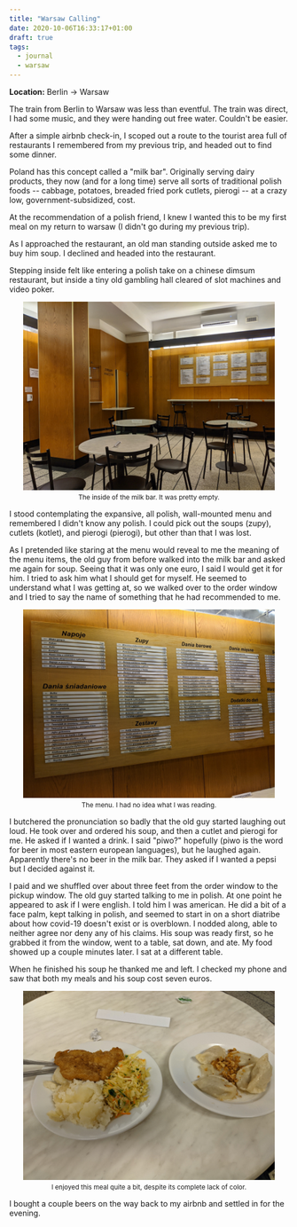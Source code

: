```yaml
---
title: "Warsaw Calling"
date: 2020-10-06T16:33:17+01:00
draft: true
tags:
  - journal
  - warsaw
---
```


**Location:** Berlin -> Warsaw

The train from Berlin to Warsaw was less than eventful. The train was direct,
I had some music, and they were handing out free water. Couldn't be easier.

After a simple airbnb check-in, I scoped out a route to the tourist area full
of restaurants I remembered from my previous trip, and headed out to find
some dinner.

Poland has this concept called a "milk bar". Originally serving dairy
products, they now (and for a long time) serve all sorts of traditional
polish foods -- cabbage, potatoes, breaded fried pork cutlets, pierogi -- at
a crazy low, government-subsidized, cost.

At the recommendation of a polish friend, I knew I wanted this to be my first
meal on my return to warsaw (I didn't go during my previous trip).

As I approached the restaurant, an old man standing outside asked me to buy
him soup. I declined and headed into the restaurant.

Stepping inside felt like entering a polish take on a chinese dimsum
restaurant, but inside a tiny old gambling hall cleared of slot machines and
video poker.

<div style="text-align:center;">
<img style="max-width: 90%; width: auto; height: auto;" src="/images/warsaw_milk_bar.jpg" alt="inside of the milk bar">
<figcaption><small>The inside of the milk bar. It was pretty empty.</small></figcaption>
</div>

I stood contemplating the expansive, all polish, wall-mounted menu and
remembered I didn't know any polish. I could pick out the soups (zupy),
cutlets (kotlet), and pierogi (pierogi), but other than that I was lost.

As I pretended like staring at the menu would reveal to me the meaning of the
menu items, the old guy from before walked into the milk bar and asked me
again for soup. Seeing that it was only one euro, I said I would get it for
him. I tried to ask him what I should get for myself. He seemed to understand
what I was getting at, so we walked over to the order window and I tried to
say the name of something that he had recommended to me.

<div style="text-align:center;">
<img style="max-width: 90%; width: auto; height: auto;" src="/images/warsaw_milk_bar_menu.jpg" alt="the milk bar menu">
<figcaption><small>The menu. I had no idea what I was reading.</small></figcaption>
</div>

I butchered the pronunciation so badly that the old guy started laughing out
loud. He took over and ordered his soup, and then a cutlet and pierogi for
me. He asked if I wanted a drink. I said "piwo?" hopefully (piwo is the word
for beer in most eastern european languages), but he laughed again.
Apparently there's no beer in the milk bar. They asked if I wanted a pepsi
but I decided against it.

I paid and we shuffled over about three feet from the order window to the
pickup window. The old guy started talking to me in polish. At one point he
appeared to ask if I were english. I told him I was american. He did a bit of
a face palm, kept talking in polish, and seemed to start in on a short
diatribe about how covid-19 doesn't exist or is overblown. I nodded along,
able to neither agree nor deny any of his claims. His soup was ready first, so
he grabbed it from the window, went to a table, sat down, and ate. My food
showed up a couple minutes later. I sat at a different table.

When he finished his soup he thanked me and left. I checked my phone and saw
that both my meals and his soup cost seven euros.

<div style="text-align:center;">
<img style="max-width: 90%; width: auto; height: auto;" src="/images/warsaw_milk_bar_food.jpg" alt="plates of cutlet and pierogi">
<figcaption><small>I enjoyed this meal quite a bit, despite its complete lack of color.</small></figcaption>
</div>

I bought a couple beers on the way back to my airbnb and settled in for the
evening.
